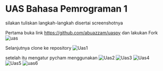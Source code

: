 # UAS Bahasa Pemrograman 1

silakan tuliskan langkah-langkah disertai screenshotnya


Pertama buka link https://github.com/abuazzam/uaspy dan lakukan Fork
![uas](https://user-images.githubusercontent.com/46746119/55892382-75488680-5be0-11e9-91f7-4d7e11710ced.jpg)

Selanjutnya clone ke repository
![Uas1](https://user-images.githubusercontent.com/46746119/55892385-7679b380-5be0-11e9-8be9-58ae0928bce9.jpg)

setelah itu mengatur pycham menggunakan
![Uas2](https://user-images.githubusercontent.com/46746119/55892386-77124a00-5be0-11e9-9bb3-9902dd0aee45.jpg)
![Uas3](https://user-images.githubusercontent.com/46746119/55892388-77124a00-5be0-11e9-9440-5b5a0c2bc66e.jpg)
![Uas4](https://user-images.githubusercontent.com/46746119/55892389-78437700-5be0-11e9-9319-18f2ecb9075c.jpg)
![Uas5](https://user-images.githubusercontent.com/46746119/55892391-78dc0d80-5be0-11e9-9f57-66584cf6d76c.jpg)
![uas6](https://user-images.githubusercontent.com/46746119/55892395-7a0d3a80-5be0-11e9-9d05-974691b50056.jpg)
